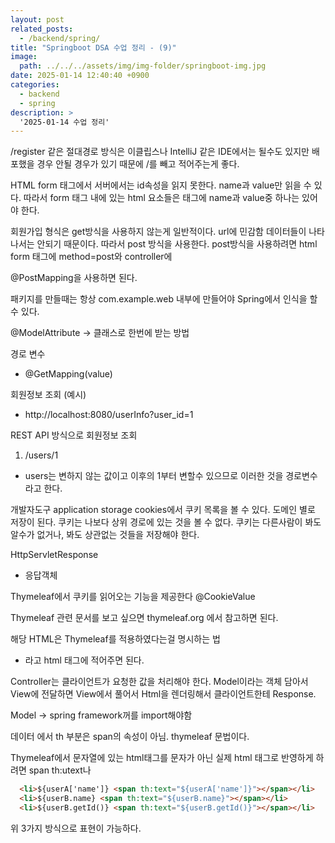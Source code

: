 ```yaml
---
layout: post
related_posts:
  - /backend/spring/
title: "Springboot DSA 수업 정리 - (9)"
image:
  path: ../../../assets/img/img-folder/springboot-img.jpg
date: 2025-01-14 12:40:40 +0900
categories:
  - backend
  - spring
description: >
  '2025-01-14 수업 정리'
---
```


/register 같은 절대경로 방식은 이클립스나 IntelliJ 같은 IDE에서는 될수도 있지만 배포했을 경우 안될 경우가 있기 때문에 /를 빼고 적어주는게 좋다.

HTML form 태그에서 서버에서는 id속성을 읽지 못한다. name과 value만 읽을 수 있다. 따라서 form 태그 내에 있는 html 요소들은 태그에 name과 value중 하나는 있어야 한다.

회원가입 형식은 get방식을 사용하지 않는게 일반적이다. url에 민감함 데이터들이 나타나서는 안되기 때문이다. 따라서 post 방식을 사용한다. post방식을 사용하려면 html form 태그에 method=post와 controller에 

@PostMapping을 사용하면 된다.

패키지를 만들때는 항상 com.example.web 내부에 만들어야 Spring에서 인식을 할 수 있다.

@ModelAttribute -> 클래스로 한번에 받는 방법

경로 변수
- @GetMapping(value)

회원정보 조회 (예시)
- http://localhost:8080/userInfo?user_id=1

REST API 방식으로 회원정보 조회
1. /users/1
- users는 변하지 않는 값이고 이후의 1부터 변할수 있으므로 이러한 것을 경로변수라고 한다.

개발자도구 application storage cookies에서 쿠키 목록을 볼 수 있다. 도메인 별로 저장이 된다. 쿠키는 나보다 상위 경로에 있는 것을 볼 수 없다. 쿠키는 다른사람이 봐도 알수가 없거나, 봐도 상관없는 것들을 저장해야 한다.

HttpServletResponse
- 응답객체

Thymeleaf에서 쿠키를 읽어오는 기능을 제공한다 @CookieValue

Thymeleaf 관련 문서를 보고 싶으면 thymeleaf.org 에서 참고하면 된다.

해당 HTML은 Thymeleaf를 적용하였다는걸 명시하는 법
- <html xmlns:th="http://www.thymeleaf.org"> 라고 html 태그에 적어주면 된다.

Controller는 클라이언트가 요청한 값을 처리해야 한다. Model이라는 객체 담아서 View에 전달하면 View에서 풀어서 Html을 렌더링해서 클라이언트한테 Response.

Model -> spring framework꺼를 import해야함

<span th:text="${data}">데이터</span> 에서 th 부분은 span의 속성이 아님. thymeleaf 문법이다.

Thymeleaf에서 문자열에 있는 html태그를 문자가 아닌 실제 html 태그로 반영하게 하려면 span th:utext나  

~~~html
  <li>${userA['name']} <span th:text="${userA['name']}"></span></li>
  <li>${userB.name} <span th:text="${userB.name}"></span></li>
  <li>${userB.getId()} <span th:text="${userB.getId()}"></span></li>
~~~

위 3가지 방식으로 표현이 가능하다.